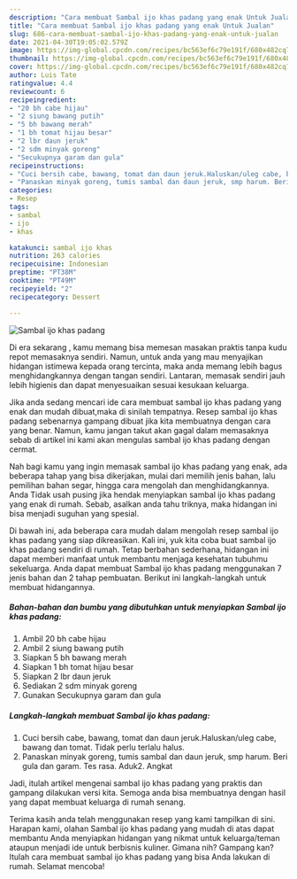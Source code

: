 ```yaml
---
description: "Cara membuat Sambal ijo khas padang yang enak Untuk Jualan"
title: "Cara membuat Sambal ijo khas padang yang enak Untuk Jualan"
slug: 686-cara-membuat-sambal-ijo-khas-padang-yang-enak-untuk-jualan
date: 2021-04-30T19:05:02.579Z
image: https://img-global.cpcdn.com/recipes/bc563ef6c79e191f/680x482cq70/sambal-ijo-khas-padang-foto-resep-utama.jpg
thumbnail: https://img-global.cpcdn.com/recipes/bc563ef6c79e191f/680x482cq70/sambal-ijo-khas-padang-foto-resep-utama.jpg
cover: https://img-global.cpcdn.com/recipes/bc563ef6c79e191f/680x482cq70/sambal-ijo-khas-padang-foto-resep-utama.jpg
author: Luis Tate
ratingvalue: 4.4
reviewcount: 6
recipeingredient:
- "20 bh cabe hijau"
- "2 siung bawang putih"
- "5 bh bawang merah"
- "1 bh tomat hijau besar"
- "2 lbr daun jeruk"
- "2 sdm minyak goreng"
- "Secukupnya garam dan gula"
recipeinstructions:
- "Cuci bersih cabe, bawang, tomat dan daun jeruk.Haluskan/uleg cabe, bawang dan tomat. Tidak perlu terlalu halus."
- "Panaskan minyak goreng, tumis sambal dan daun jeruk, smp harum. Beri gula dan garam. Tes rasa. Aduk2. Angkat"
categories:
- Resep
tags:
- sambal
- ijo
- khas

katakunci: sambal ijo khas 
nutrition: 263 calories
recipecuisine: Indonesian
preptime: "PT38M"
cooktime: "PT49M"
recipeyield: "2"
recipecategory: Dessert

---
```



![Sambal ijo khas padang](https://img-global.cpcdn.com/recipes/bc563ef6c79e191f/680x482cq70/sambal-ijo-khas-padang-foto-resep-utama.jpg)

Di era  sekarang , kamu memang bisa memesan masakan praktis tanpa kudu repot memasaknya sendiri. Namun, untuk anda yang mau menyajikan hidangan istimewa kepada orang tercinta, maka anda memang lebih bagus menghidangkannya dengan tangan sendiri. Lantaran, memasak sendiri jauh lebih higienis dan dapat menyesuaikan sesuai kesukaan keluarga.

Jika anda sedang mencari ide cara membuat sambal ijo khas padang yang enak dan mudah dibuat,maka di sinilah tempatnya. Resep sambal ijo khas padang  sebenarnya gampang dibuat jika kita membuatnya dengan cara yang benar. Namun, kamu jangan takut akan gagal dalam memasaknya 
sebab di artikel ini kami akan mengulas sambal ijo khas padang dengan cermat.  



Nah bagi kamu yang ingin memasak sambal ijo khas padang yang enak, ada beberapa tahap yang bisa dikerjakan, mulai dari memilih jenis bahan, lalu pemilihan bahan segar, hingga cara mengolah dan menghidangkannya. Anda Tidak usah pusing jika hendak menyiapkan sambal ijo khas padang yang enak di rumah. Sebab, asalkan anda  tahu triknya, maka hidangan ini bisa menjadi suguhan yang spesial.

Di bawah ini, ada beberapa cara mudah dalam mengolah resep sambal ijo khas padang yang siap dikreasikan. Kali ini, yuk kita coba buat sambal ijo khas padang sendiri di rumah. Tetap berbahan sederhana, hidangan ini dapat memberi manfaat untuk membantu menjaga kesehatan tubuhmu sekeluarga. Anda dapat membuat Sambal ijo khas padang menggunakan 7 jenis bahan dan 2 tahap pembuatan. Berikut ini langkah-langkah untuk membuat hidangannya.

<!--inarticleads1-->

##### Bahan-bahan dan bumbu yang dibutuhkan untuk menyiapkan Sambal ijo khas padang:

1. Ambil 20 bh cabe hijau
1. Ambil 2 siung bawang putih
1. Siapkan 5 bh bawang merah
1. Siapkan 1 bh tomat hijau besar
1. Siapkan 2 lbr daun jeruk
1. Sediakan 2 sdm minyak goreng
1. Gunakan Secukupnya garam dan gula




<!--inarticleads2-->

##### Langkah-langkah membuat Sambal ijo khas padang:

1. Cuci bersih cabe, bawang, tomat dan daun jeruk.Haluskan/uleg cabe, bawang dan tomat. Tidak perlu terlalu halus.
1. Panaskan minyak goreng, tumis sambal dan daun jeruk, smp harum. Beri gula dan garam. Tes rasa. Aduk2. Angkat




Jadi, itulah artikel mengenai  sambal ijo khas padang  yang praktis dan gampang dilakukan versi kita. Semoga anda bisa membuatnya dengan hasil yang dapat membuat keluarga di rumah senang. 

Terima kasih anda telah menggunakan resep yang kami tampilkan di sini. Harapan kami, olahan  Sambal ijo khas padang yang mudah di atas dapat membantu Anda menyiapkan hidangan yang nikmat untuk keluarga/teman ataupun menjadi ide untuk berbisnis kuliner. Gimana nih? Gampang kan? Itulah cara membuat sambal ijo khas padang yang bisa Anda lakukan di rumah. Selamat mencoba!

